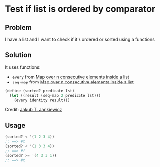 # Test if list is ordered by comparator

## Problem

I have a list and I want to check if it's ordered or sorted using a functions

## Solution

It uses functions:

* `every` from [Map over n consecutive elements inside a list](/test-if-all-items-pass-predicate/)
* `seq-map` from [Map over n consecutive elements inside a list](/map-over-sequance-of-elements-inside-list/)

```scheme
(define (sorted? predicate lst)
  (let ((result (seq-map 2 predicate lst)))
    (every identity result)))
```

Credit: [Jakub T. Jankiewicz](https://jcubic.pl/me)

## Usage

```scheme
(sorted? < '(1 2 3 4))
;; ==> #t
(sorted? < '(1 3 3 4))
;; ==> #f
(sorted? >= '(4 3 3 1))
;; ==> #t
```
